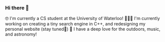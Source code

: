 ### Hi there 👋

🤓 I'm currently a CS student at the University of Waterloo!
👩🏻‍💻 I'm currently working on creating a tiny search engine in C++, and redesigning my personal website (stay tuned👀)
🔭 I have a deep love for the outdoors, music, and astronomy!
